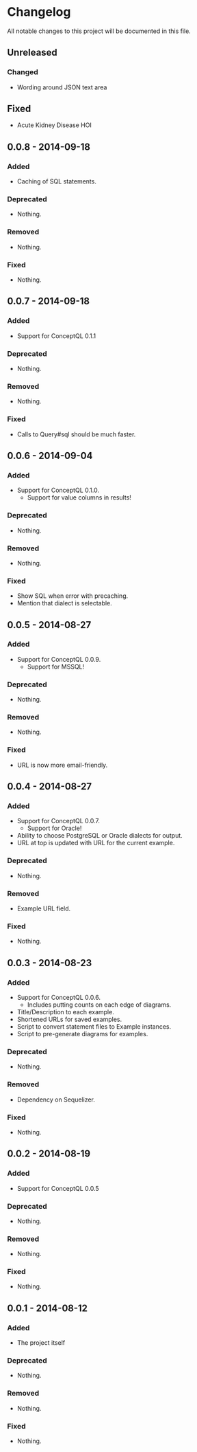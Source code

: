 # Changelog
All notable changes to this project will be documented in this file.

## Unreleased

### Changed
- Wording around JSON text area

## Fixed
- Acute Kidney Disease HOI

## 0.0.8 - 2014-09-18

### Added
- Caching of SQL statements.

### Deprecated
- Nothing.

### Removed
- Nothing.

### Fixed
- Nothing.


## 0.0.7 - 2014-09-18

### Added
- Support for ConceptQL 0.1.1

### Deprecated
- Nothing.

### Removed
- Nothing.

### Fixed
- Calls to Query#sql should be much faster.


## 0.0.6 - 2014-09-04

### Added
- Support for ConceptQL 0.1.0.
    - Support for value columns in results!

### Deprecated
- Nothing.

### Removed
- Nothing.

### Fixed
- Show SQL when error with precaching.
- Mention that dialect is selectable.


## 0.0.5 - 2014-08-27

### Added
- Support for ConceptQL 0.0.9.
    - Support for MSSQL!

### Deprecated
- Nothing.

### Removed
- Nothing.

### Fixed
- URL is now more email-friendly.


## 0.0.4 - 2014-08-27

### Added
- Support for ConceptQL 0.0.7.
    - Support for Oracle!
- Ability to choose PostgreSQL or Oracle dialects for output.
- URL at top is updated with URL for the current example.

### Deprecated
- Nothing.

### Removed
- Example URL field.

### Fixed
- Nothing.


## 0.0.3 - 2014-08-23

### Added
- Support for ConceptQL 0.0.6.
    - Includes putting counts on each edge of diagrams.
- Title/Description to each example.
- Shortened URLs for saved examples.
- Script to convert statement files to Example instances.
- Script to pre-generate diagrams for examples.

### Deprecated
- Nothing.

### Removed
- Dependency on Sequelizer.

### Fixed
- Nothing.


## 0.0.2 - 2014-08-19

### Added
- Support for ConceptQL 0.0.5

### Deprecated
- Nothing.

### Removed
- Nothing.

### Fixed
- Nothing.


## 0.0.1 - 2014-08-12

### Added
- The project itself

### Deprecated
- Nothing.

### Removed
- Nothing.

### Fixed
- Nothing.
